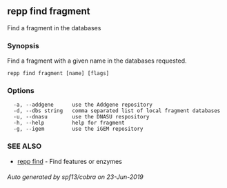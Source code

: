## repp find fragment

Find a fragment in the databases

### Synopsis

Find a fragment with a given name in the databases requested.

```
repp find fragment [name] [flags]
```

### Options

```
  -a, --addgene      use the Addgene repository
  -d, --dbs string   comma separated list of local fragment databases
  -u, --dnasu        use the DNASU respository
  -h, --help         help for fragment
  -g, --igem         use the iGEM repository
```

### SEE ALSO

* [repp find](repp_find.md)	 - Find features or enzymes

###### Auto generated by spf13/cobra on 23-Jun-2019
